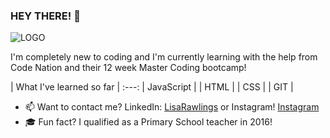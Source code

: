 ### HEY THERE! 👋

![LOGO](https://github.com/lisarawlings/lisarawlings/issues/1#issue-794110262)

<!-- **lisarawlings/lisarawlings** is a ✨ _special_ ✨ repository because its `README.md` (this file) appears on your GitHub profile. -->

I'm completely new to coding and I'm currently learning with the help from Code Nation and their 12 week Master Coding bootcamp!

| What I've learned so far |
:---:
| JavaScript |
| HTML |
| CSS |
| GIT |

- 📫 Want to contact me? LinkedIn: [LisaRawlings](https://www.linkedin.com/in/lisa-rawlings-115448204) or Instagram! [Instagram](https://www.instagram.com/lisarawlings)
- 🎓 Fun fact? I qualified as a Primary School teacher in 2016!
 
 
